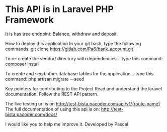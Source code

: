 # This API is in Laravel PHP Framework

It is has tree endpoint: Balance, withdraw and deposit.

How to deploy this application
In your git bash, type the following commands:
git clone https://gitlab.com/Pa6/bank_account.git

To re-create the vendor/ directory with dependencies...
type this command: composer install

To create and seed other database tables for the application...
type this command: php artisan migrate --seed


Key pointers for contributing to the Project
Read and understand the laravel documentation.
Follow the REST API pattern.


The live testing url is on http://test-bista.pacoder.com/api/v1/{route-name}
The full documentation of using this api is on: http://test-bista.pacoder.com/docs/

I would like you to help me improve it.
Developed by Pascal 
